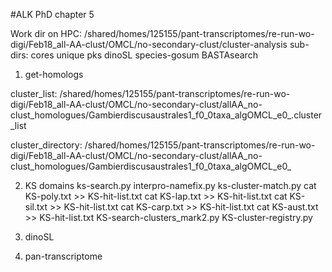 #ALK PhD chapter 5

Work dir on HPC:
	/shared/homes/125155/pant-transcriptomes/re-run-wo-digi/Feb18_all-AA-clust/OMCL/no-secondary-clust/cluster-analysis
sub-dirs:
	cores
	unique
	pks
	dinoSL
	species-gosum
	BASTAsearch

1. get-homologs

cluster_list: 
	/shared/homes/125155/pant-transcriptomes/re-run-wo-digi/Feb18_all-AA-clust/OMCL/no-secondary-clust/allAA_no-clust_homologues/Gambierdiscusaustrales1_f0_0taxa_algOMCL_e0_.cluster_list

cluster_directory: 
	/shared/homes/125155/pant-transcriptomes/re-run-wo-digi/Feb18_all-AA-clust/OMCL/no-secondary-clust/allAA_no-clust_homologues/Gambierdiscusaustrales1_f0_0taxa_algOMCL_e0_

2. KS domains
	ks-search.py
	interpro-namefix.py
	ks-cluster-match.py
	cat KS-poly.txt >> KS-hit-list.txt
	cat KS-lap.txt >> KS-hit-list.txt
	cat KS-sil.txt >> KS-hit-list.txt
	cat KS-carp.txt >> KS-hit-list.txt
	cat KS-aust.txt >> KS-hit-list.txt
	KS-search-clusters_mark2.py
	KS-cluster-registry.py

3. dinoSL

4. pan-transcriptome 


